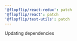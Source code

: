 ```yaml
---
'@flopflip/react-redux': patch
'@flopflip/react': patch
'@flopflip/test-utils': patch
---
```


Updating dependencies
